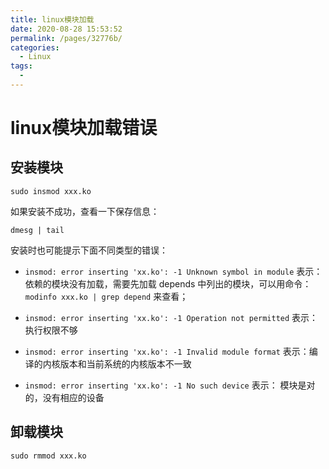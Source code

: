 ```yaml
---
title: linux模块加载
date: 2020-08-28 15:53:52
permalink: /pages/32776b/
categories: 
  - Linux
tags: 
  - 
---
```

# linux模块加载错误


## 安装模块
```shell
sudo insmod xxx.ko
```
如果安装不成功，查看一下保存信息：
```shell
dmesg | tail
```
 安装时也可能提示下面不同类型的错误：

- `insmod: error inserting 'xx.ko': -1 Unknown symbol in module` 
  表示：依赖的模块没有加载，需要先加载 depends 中列出的模块，可以用命令：`modinfo xxx.ko | grep depend` 来查看；
  
- `insmod: error inserting 'xx.ko': -1 Operation not permitted`
  表示：执行权限不够

- `insmod: error inserting 'xx.ko': -1 Invalid module format`
  表示：编译的内核版本和当前系统的内核版本不一致

- `insmod: error inserting 'xx.ko': -1 No such device`
  表示： 模块是对的，没有相应的设备

## 卸载模块
```shell
sudo rmmod xxx.ko
```